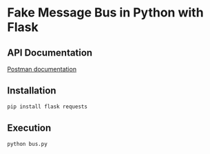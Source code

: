 # Fake Message Bus in Python with Flask

## API Documentation

[Postman documentation](https://documenter.getpostman.com/view/2329074/RWgja2tT#08b68dbb-4ccb-4db1-b9a3-4d4fbbafb8ea)

## Installation

```bash
pip install flask requests
```

## Execution

```bash
python bus.py
```